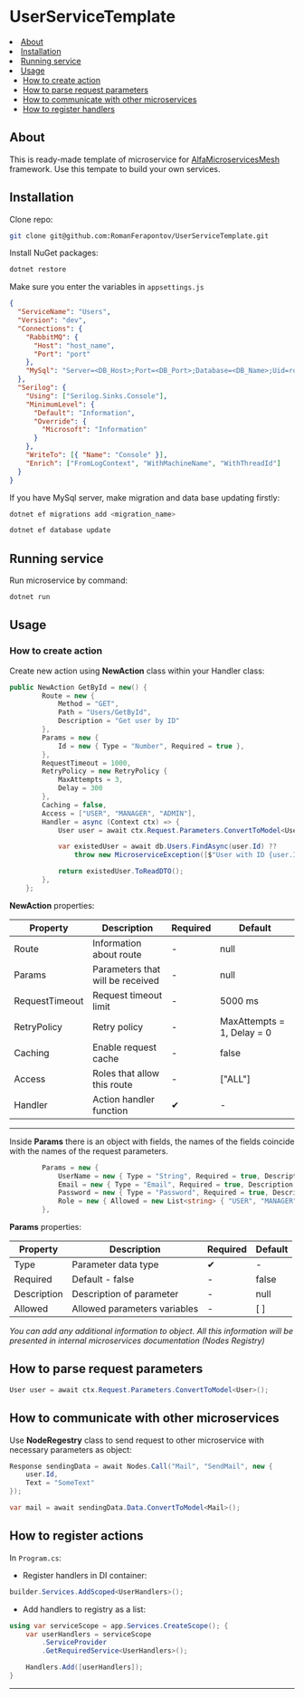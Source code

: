 # UserServiceTemplate

<a name="readme-top"></a>

  <summary></summary>
    <li>
      <a href="#about">About</a>
    </li>
    <li>
      <a href="#installation">Installation</a>
    </li>
    <li>
      <a href="#running-service">Running service</a>
    </li>
    <li>
      <a href="#usage">Usage</a>
        <ul>
        <li><a href="#establish-api-gateway">How to create action</a></li>
        <li><a href="#establish-api-gateway">How to parse request parameters</a></li>
        <li><a href="#running-application">How to communicate with other microservices</a></li>
        <li><a href="#add-new-microservice">How to register handlers</a></li>
        </ul>
    </li>

## About

This is ready-made template of microservice for [AlfaMicroservicesMesh](https://github.com/RomanFerapontov/AlfaMicroserviceMesh) framework. Use this tempate to build your own services.

## Installation

Clone repo:

```sh
git clone git@github.com:RomanFerapontov/UserServiceTemplate.git
```

Install NuGet packages:

```sh
dotnet restore
```

Make sure you enter the variables in `appsettings.js`

```json
{
  "ServiceName": "Users",
  "Version": "dev",
  "Connections": {
    "RabbitMQ": {
      "Host": "host_name",
      "Port": "port"
    },
    "MySql": "Server=<DB_Host>;Port=<DB_Port>;Database=<DB_Name>;Uid=root;Pwd=<DB_Password>;"
  },
  "Serilog": {
    "Using": ["Serilog.Sinks.Console"],
    "MinimumLevel": {
      "Default": "Information",
      "Override": {
        "Microsoft": "Information"
      }
    },
    "WriteTo": [{ "Name": "Console" }],
    "Enrich": ["FromLogContext", "WithMachineName", "WithThreadId"]
  }
}
```

If you have MySql server, make migration and data base updating firstly:

```sh
dotnet ef migrations add <migration_name>
```

```sh
dotnet ef database update
```

## Running service

Run microservice by command:

```sh
dotnet run
```

## Usage

### How to create action

Create new action using **NewAction** class within your Handler class:

```csharp
public NewAction GetById = new() {
        Route = new {
            Method = "GET",
            Path = "Users/GetById",
            Description = "Get user by ID"
        },
        Params = new {
            Id = new { Type = "Number", Required = true },
        },
        RequestTimeout = 1000,
        RetryPolicy = new RetryPolicy {
            MaxAttempts = 3,
            Delay = 300
        },
        Caching = false,
        Access = ["USER", "MANAGER", "ADMIN"],
        Handler = async (Context ctx) => {
            User user = await ctx.Request.Parameters.ConvertToModel<User>();

            var existedUser = await db.Users.FindAsync(user.Id) ??
                throw new MicroserviceException([$"User with ID {user.Id} not found"], 400, "ARGUMENT_ERROR");

            return existedUser.ToReadDTO();
        },
    };
```

**NewAction** properties:

| Property       | Description                      | Required | Default                    |
| -------------- | -------------------------------- | -------- | -------------------------- |
| Route          | Information about route          | -        | null                       |
| Params         | Parameters that will be received | -        | null                       |
| RequestTimeout | Request timeout limit            | -        | 5000 ms                    |
| RetryPolicy    | Retry policy                     | -        | MaxAttempts = 1, Delay = 0 |
| Caching        | Enable request cache             | -        | false                      |
| Access         | Roles that allow this route      | -        | ["ALL"]                    |
| Handler        | Action handler function          | ✔        | -                          |

---

Inside **Params** there is an object with fields, the names of the fields coincide with the names of the request parameters.

```csharp
        Params = new {
            UserName = new { Type = "String", Required = true, Description = "John" },
            Email = new { Type = "Email", Required = true, Description = "john@mail.com" },
            Password = new { Type = "Password", Required = true, Description = "P@ssw0rd123456" },
            Role = new { Allowed = new List<string> { "USER", "MANAGER", "ADMIN" } },
        },
```

**Params** properties:

| Property    | Description                  | Required | Default |
| ----------- | ---------------------------- | -------- | ------- |
| Type        | Parameter data type          | ✔        | -       |
| Required    | Default - false              | -        | false   |
| Description | Description of parameter     | -        | null    |
| Allowed     | Allowed parameters variables | -        | [ ]     |

_You can add any additional information to object. All this information will be presented in internal microservices documentation (Nodes Registry)_

## How to parse request parameters

```csharp
User user = await ctx.Request.Parameters.ConvertToModel<User>();
```

## How to communicate with other microservices

Use **NodeRegestry** class to send request to other microservice with necessary parameters as object:

```csharp
Response sendingData = await Nodes.Call("Mail", "SendMail", new {
    user.Id,
    Text = "SomeText"
});

var mail = await sendingData.Data.ConvertToModel<Mail>();
```

## How to register actions

In `Program.cs`:

- Register handlers in DI container:

```csharp
builder.Services.AddScoped<UserHandlers>();
```

- Add handlers to registry as a list:

```csharp
using var serviceScope = app.Services.CreateScope(); {
    var userHandlers = serviceScope
        .ServiceProvider
        .GetRequiredService<UserHandlers>();

    Handlers.Add([userHandlers]);
}
```
---
